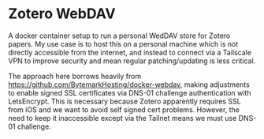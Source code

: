 # Zotero WebDAV

A docker container setup to run a personal WedDAV store for Zotero papers.
My use case is to host this on a personal machine which is not directly accessible from the internet, and instead to connect via a Tailscale VPN to improve security and mean regular patching/updating is less critical.

The approach here borrows heavily from <https://github.com/BytemarkHosting/docker-webdav>, making adjustments to enable signed SSL certificates via DNS-01 challenge authentication with LetsEncrypt.
This is necessary because Zotero apparently requires SSL from iOS and we want to avoid self signed cert problems.
However, the need to keep it inaccessible except via the Tailnet means we must use DNS-01 challenge.
